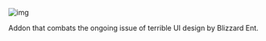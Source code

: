 ![img](https://i.imgur.com/5hzIEww.png)

Addon that combats the ongoing issue of terrible UI design by Blizzard Ent.
